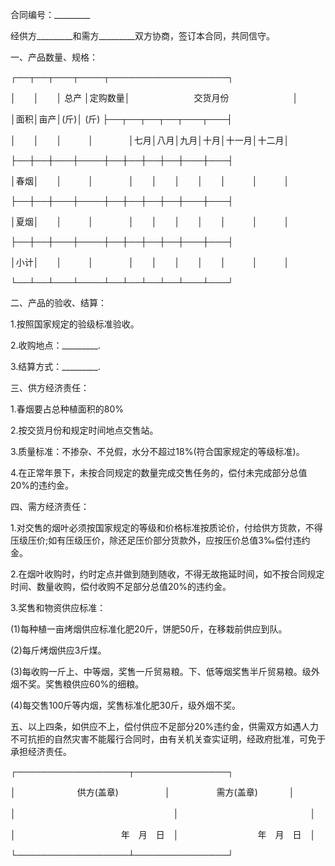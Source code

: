 
 


合同编号：_________


经供方_________和需方_________双方协商，签订本合同，共同信守。


一、产品数量、规格：


┌──┬──┬───┬────┬───────────────────┐


│　　│　　│ 总产 │定购数量│　　　　　　　 交货月份　　　　　　　 │


│面积│亩产│(斤)│ (斤)     ├──┬──┬──┬──┬───┬───┤


│　　│　　│　　　│　　　　│七月│八月│九月│十月│十一月│十二月│


├──┼──┼───┼────┼──┼──┼──┼──┼───┼───┤


│春烟│　　│　　　│　　　　│　　│　　│　　│　　│　　　│　　　│


├──┼──┼───┼────┼──┼──┼──┼──┼───┼───┤


│夏烟│　　│　　　│　　　　│　　│　　│　　│　　│　　　│　　　│


├──┼──┼───┼────┼──┼──┼──┼──┼───┼───┤


│小计│　　│　　　│　　　　│　　│　　│　　│　　│　　　│　　　│


└──┴──┴───┴────┴──┴──┴──┴──┴───┴───┘


二、产品的验收、结算：


1.按照国家规定的验级标准验收。


2.收购地点：_________.


3.结算方式：_________.


三、供方经济责任：


1.春烟要占总种植面积的80%


2.按交货月份和规定时间地点交售站。


3.质量标准：不掺杂、不兑假，水分不超过18%(符合国家规定的等级标准)。


4.在正常年景下，未按合同规定的数量完成交售任务的，偿付未完成部分总值20%的违约金。


四、需方经济责任：


1.对交售的烟叶必须按国家规定的等级和价格标准按质论价，付给供方货款，不得压级压价;如有压级压价，除还足压价部分货款外，应按压价总值3‰偿付违约金。


2.在烟叶收购时，约时定点并做到随到随收，不得无故拖延时间，如不按合同规定时间、数量收购，偿付收购不足部分总值20%的违约金。


3.奖售和物资供应标准：


(1)每种植一亩烤烟供应标准化肥20斤，饼肥50斤，在移栽前供应到队。


(2)每斤烤烟供应3斤煤。


(3)每收购一斤上、中等烟，奖售一斤贸易粮。下、低等烟奖售半斤贸易粮。级外烟不奖。奖售粮供应60%的细粮。


(4)每交售100斤等内烟，奖售标准化肥30斤，级外烟不奖。


五、以上四条，如供应不上，偿付供应不足部分20%违约金，供需双方如遇人力不可抗拒的自然灾害不能履行合同时，由有关机关查实证明，经政府批准，可免于承担经济责任。


┌──────────────────┬───────────────┐


│　　　　　　　供方(盖章)　　　  　　│　　　　　 需方(盖章)　  　　 │


│　　　　　　　　　　　　　　　　　　│　　　　　　　　　　　　　　　│


│　　　　　　　　　　　　年　月　日　│　　　　　　　　　年　月　日　│


└──────────────────┴───────────────┘
 


 

 
 
 
 
 
  


  
 

  


  


  
 
 
 
 

